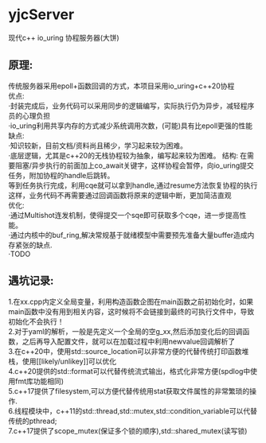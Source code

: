 # yjcServer
现代c++ io_uring 协程服务器(大饼)  

## 原理:
传统服务器采用epoll+函数回调的方式，本项目采用io_uring+c++20协程  
优点:  
    ·封装完成后，业务代码可以采用同步的逻辑编写，实际执行仍为异步，减轻程序员的心理负担  
    ·io_uring利用共享内存的方式减少系统调用次数，(可能)具有比epoll更强的性能  
缺点:  
    ·知识较新，目前文档/资料尚且稀少，学习起来较为困难。  
    ·底层逻辑，尤其是c++20的无栈协程较为抽象，编写起来较为困难。
结构:
    在需要阻塞/异步执行的前面加上co_await关键字，这样协程会暂停，向io_uring提交任务，附加协程的handle后跳转。  
    等到任务执行完成，利用cqe就可以拿到handle,通过resume方法恢复协程的执行  
    这样，业务代码不再需要通过回调函数将原来的逻辑中断，更加简洁直观  
优化:  
    ·通过Multishot连发机制，使得提交一个sqe即可获取多个cqe，进一步提高性能。  
    ·通过内核中的buf_ring,解决常规基于就绪模型中需要预先准备大量buffer造成内存紧张的缺点.  
    ·TODO  

## 遇坑记录:  
1.在xx.cpp内定义全局变量，利用构造函数企图在main函数之前初始化时，如果main函数中没有用到相关内容，这时候将不会链接到最终的可执行文件中，导致初始化不会执行！  
2.对于yaml的解析，一般是先定义一个全局的空g_xx,然后添加变化后的回调函数，之后再导入配置文件，就可以在加载过程中利用newvalue回调解析了  
3.在c++20中，使用std::source_location可以非常方便的代替传统打印函数堆栈，使用[[likely/unlikey]]可以优化  
4.c++20提供的std::format可以代替传统流式输出，格式化非常方便(spdlog中使用fmt库功能相同)  
5.c++17提供了filesystem,可以方便代替传统用stat获取文件属性的非常繁琐的操作.  
6.线程模块中，c++11的std::thread,std::mutex,std::condition_variable可以代替传统的pthread;  
7.c++17提供了scope_mutex(保证多个锁的顺序),std::shared_mutex(读写锁)  